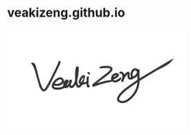 # veakizeng.github.io
![imagesing](https://github.com/veakizeng/veakizeng.github.io/blob/master/images/veakizengsign1.png)
